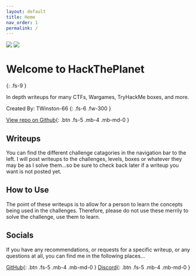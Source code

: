 ```yaml
---
layout: default
title: Home
nav_order: 1
permalink: /
---
```

![](https://i.imgur.com/GedTeTQ.png?4) 
![](https://tryhackme.com/badge/123402) 

# Welcome to HackThePlanet
{: .fs-9 }

In depth writeups for many CTFs, Wargames, TryHackMe boxes, and more. 

Created By: TWinston-66 
{: .fs-6 .fw-300 }

[View repo on Github](https://github.com/TWinston-66/HackThePlanet){: .btn .fs-5 .mb-4 .mb-md-0 }     
## Writeups
You can find the different challenge catagories in the navigation bar to the left. I will post writeups to the challenges, levels, boxes or whatever they may be as I solve them...so be sure to check back later if a writeup you want is not posted yet. 

## How to Use
The point of these writeups is to allow for a person to learn the concepts being used in the challenges. Therefore, please do not use these merrily to solve the challenge, use them to learn.

## Socials 
If you have any recommendations, or requests for a specific writeup, or any questions at all, you can find me in the following places...

[GitHub](https://github.com/TWinston-66){: .btn .fs-5 .mb-4 .mb-md-0 }                   [Discord](https://discord.gg/BpJMKG5aRP){: .btn .fs-5 .mb-4 .mb-md-0 }
